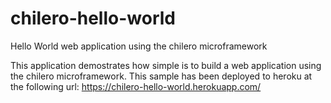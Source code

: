 # chilero-hello-world
Hello World web application using the chilero microframework

This application demostrates how simple is to build a web application using the chilero microframework. This sample has been deployed to heroku at the following url: https://chilero-hello-world.herokuapp.com/
